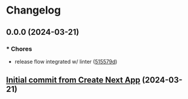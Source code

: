 # Changelog

## 0.0.0 (2024-03-21)


### * Chores

* release flow integrated w/ linter ([515579d](https://github.com/LetsUpgrade-Labs/lisa-ai/commit/515579d62557cf4697386214f69640d59b5632c8))

## [Initial commit from Create Next App](https://github.com/LetsUpgrade-Labs/lisa-ai/commit/01a72a88f8a757b862c96213ac98012605a3eb23) (2024-03-21)
